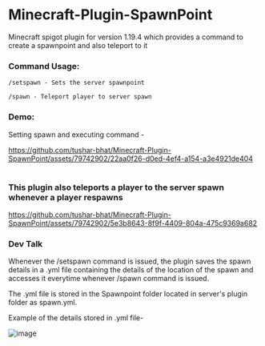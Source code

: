 # Minecraft-Plugin-SpawnPoint
Minecraft spigot plugin for version 1.19.4 which provides a command to create a spawnpoint and also teleport to it


### Command Usage:
```
/setspawn - Sets the server spawnpoint

/spawn - Teleport player to server spawn
```


### Demo:

Setting spawn and executing command - 


https://github.com/tushar-bhat/Minecraft-Plugin-SpawnPoint/assets/79742902/22aa0f26-d0ed-4ef4-a154-a3e4921de404


# 

### This plugin also teleports a player to the server spawn whenever a player respawns


https://github.com/tushar-bhat/Minecraft-Plugin-SpawnPoint/assets/79742902/5e3b8643-8f9f-4409-804a-475c9369a682



### Dev Talk
Whenever the /setspawn command is issued, the plugin saves the spawn details in a .yml file containing the details of the location of the spawn and accesses it everytime whenever /spawn command is issued.

The .yml file is stored in the Spawnpoint folder located in server's plugin folder as spawn.yml.

Example of the details stored in .yml file-

![image](https://github.com/tushar-bhat/Minecraft-Plugin-SpawnPoint/assets/79742902/7124f7ec-c449-4165-abc8-307290574f74)
